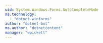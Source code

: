 ```yaml
---
uid: System.Windows.Forms.AutoCompleteMode
ms.technology: 
  - "dotnet-winforms"
author: "dotnet-bot"
ms.author: "dotnetcontent"
manager: "wpickett"
---
```

